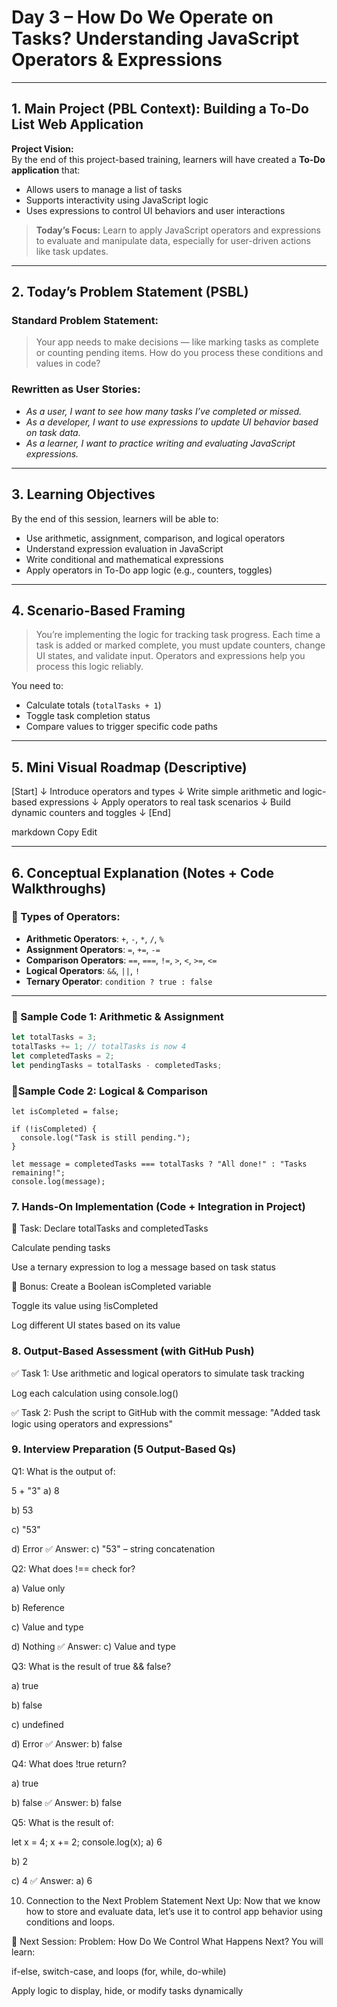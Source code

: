 # **Day 3 – How Do We Operate on Tasks? Understanding JavaScript Operators & Expressions**

---

## **1. Main Project (PBL Context): Building a To-Do List Web Application**

**Project Vision:**  
By the end of this project-based training, learners will have created a **To-Do application** that:
- Allows users to manage a list of tasks
- Supports interactivity using JavaScript logic
- Uses expressions to control UI behaviors and user interactions

> **Today’s Focus:** Learn to apply JavaScript operators and expressions to evaluate and manipulate data, especially for user-driven actions like task updates.

---

## **2. Today’s Problem Statement (PSBL)**

### **Standard Problem Statement:**
> Your app needs to make decisions — like marking tasks as complete or counting pending items. How do you process these conditions and values in code?

### **Rewritten as User Stories:**
- *As a user, I want to see how many tasks I’ve completed or missed.*
- *As a developer, I want to use expressions to update UI behavior based on task data.*
- *As a learner, I want to practice writing and evaluating JavaScript expressions.*

---

## **3. Learning Objectives**

By the end of this session, learners will be able to:
- Use arithmetic, assignment, comparison, and logical operators
- Understand expression evaluation in JavaScript
- Write conditional and mathematical expressions
- Apply operators in To-Do app logic (e.g., counters, toggles)

---

## **4. Scenario-Based Framing**

> You’re implementing the logic for tracking task progress. Each time a task is added or marked complete, you must update counters, change UI states, and validate input. Operators and expressions help you process this logic reliably.

You need to:
- Calculate totals (`totalTasks + 1`)
- Toggle task completion status
- Compare values to trigger specific code paths

---

## **5. Mini Visual Roadmap (Descriptive)**

[Start]
↓
Introduce operators and types
↓
Write simple arithmetic and logic-based expressions
↓
Apply operators to real task scenarios
↓
Build dynamic counters and toggles
↓
[End]

markdown
Copy
Edit

---

## **6. Conceptual Explanation (Notes + Code Walkthroughs)**

### 🔹 Types of Operators:

- **Arithmetic Operators**: `+`, `-`, `*`, `/`, `%`
- **Assignment Operators**: `=`, `+=`, `-=`
- **Comparison Operators**: `==`, `===`, `!=`, `>`, `<`, `>=`, `<=`
- **Logical Operators**: `&&`, `||`, `!`
- **Ternary Operator**: `condition ? true : false`

---

### 🔹 Sample Code 1: Arithmetic & Assignment

```javascript
let totalTasks = 3;
totalTasks += 1; // totalTasks is now 4
let completedTasks = 2;
let pendingTasks = totalTasks - completedTasks;
```
### 🔹Sample Code 2: Logical & Comparison
```
let isCompleted = false;

if (!isCompleted) {
  console.log("Task is still pending.");
}

let message = completedTasks === totalTasks ? "All done!" : "Tasks remaining!";
console.log(message);
```
### 7. Hands-On Implementation (Code + Integration in Project)
🔸 Task:
Declare totalTasks and completedTasks

Calculate pending tasks

Use a ternary expression to log a message based on task status

🔸 Bonus:
Create a Boolean isCompleted variable

Toggle its value using !isCompleted

Log different UI states based on its value

### 8. Output-Based Assessment (with GitHub Push)
✅ Task 1:
Use arithmetic and logical operators to simulate task tracking

Log each calculation using console.log()

✅ Task 2:
Push the script to GitHub with the commit message:
"Added task logic using operators and expressions"

### 9. Interview Preparation (5 Output-Based Qs)
Q1:
What is the output of:

5 + "3"
a) 8

b) 53

c) "53"

d) Error
✅ Answer: c) "53" – string concatenation

Q2:
What does !== check for?

a) Value only

b) Reference

c) Value and type

d) Nothing
✅ Answer: c) Value and type

Q3:
What is the result of true && false?

a) true

b) false

c) undefined

d) Error
✅ Answer: b) false

Q4:
What does !true return?

a) true

b) false
✅ Answer: b) false

Q5:
What is the result of:

let x = 4;
x += 2;
console.log(x);
a) 6

b) 2

c) 4
✅ Answer: a) 6

10. Connection to the Next Problem Statement
Next Up: Now that we know how to store and evaluate data, let’s use it to control app behavior using conditions and loops.

📌 Next Session:
Problem: How Do We Control What Happens Next?
You will learn:

if-else, switch-case, and loops (for, while, do-while)

Apply logic to display, hide, or modify tasks dynamically








